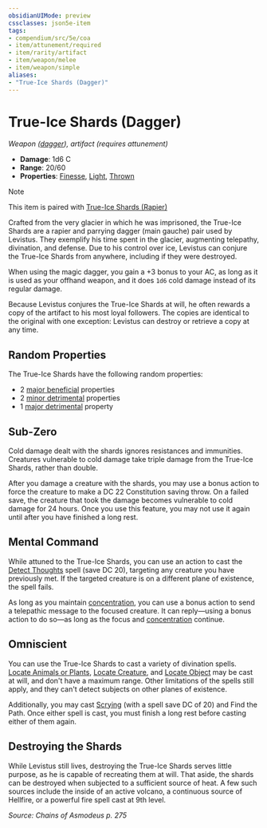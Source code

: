 ```yaml
---
obsidianUIMode: preview
cssclasses: json5e-item
tags:
- compendium/src/5e/coa
- item/attunement/required
- item/rarity/artifact
- item/weapon/melee
- item/weapon/simple
aliases: 
- "True-Ice Shards (Dagger)"
---
```

# True-Ice Shards (Dagger)
*Weapon ([dagger](Mechanics/items/dagger.md)), artifact (requires attunement)*  

- **Damage**: 1d6 C
- **Range**: 20/60
- **Properties**: [Finesse](Mechanics/Rules/item-properties.md#Finesse), [Light](Mechanics/Rules/item-properties.md#Light), [Thrown](Mechanics/Rules/item-properties.md#Thrown)

> [!note]
> This item is paired with [True-Ice Shards (Rapier)](Mechanics/items/true-ice-shards-rapier-coa.md)

Crafted from the very glacier in which he was imprisoned, the True-Ice Shards are a rapier and parrying dagger (main gauche) pair used by Levistus. They exemplify his time spent in the glacier, augmenting telepathy, divination, and defense. Due to his control over ice, Levistus can conjure the True-Ice Shards from anywhere, including if they were destroyed.

When using the magic dagger, you gain a +3 bonus to your AC, as long as it is used as your offhand weapon, and it does `1d6` cold damage instead of its regular damage.

Because Levistus conjures the True-Ice Shards at will, he often rewards a copy of the artifact to his most loyal followers. The copies are identical to the original with one exception: Levistus can destroy or retrieve a copy at any time.

## Random Properties

The True-Ice Shards have the following random properties:

- 2 [major beneficial](Mechanics/tables/artifact-properties-major-beneficial-properties.md) properties  
- 2 [minor detrimental](Mechanics/tables/artifact-properties-minor-detrimental-properties.md) properties  
- 1 [major detrimental](Mechanics/tables/artifact-properties-major-detrimental-properties.md) property  

## Sub-Zero

Cold damage dealt with the shards ignores resistances and immunities. Creatures vulnerable to cold damage take triple damage from the True-Ice Shards, rather than double.

After you damage a creature with the shards, you may use a bonus action to force the creature to make a DC 22 Constitution saving throw. On a failed save, the creature that took the damage becomes vulnerable to cold damage for 24 hours. Once you use this feature, you may not use it again until after you have finished a long rest.

## Mental Command

While attuned to the True-Ice Shards, you can use an action to cast the [Detect Thoughts](Mechanics/spells/detect-thoughts.md) spell (save DC 20), targeting any creature you have previously met. If the targeted creature is on a different plane of existence, the spell fails.

As long as you maintain [concentration](Mechanics/Rules/conditions.md#Concentration), you can use a bonus action to send a telepathic message to the focused creature. It can reply—using a bonus action to do so—as long as the focus and [concentration](Mechanics/Rules/conditions.md#Concentration) continue.

## Omniscient

You can use the True-Ice Shards to cast a variety of divination spells. [Locate Animals or Plants](Mechanics/spells/locate-animals-or-plants.md), [Locate Creature](Mechanics/spells/locate-creature.md), and [Locate Object](Mechanics/spells/locate-object.md) may be cast at will, and don't have a maximum range. Other limitations of the spells still apply, and they can't detect subjects on other planes of existence.

Additionally, you may cast [Scrying](Mechanics/spells/scrying.md) (with a spell save DC of 20) and Find the Path. Once either spell is cast, you must finish a long rest before casting either of them again.

## Destroying the Shards

While Levistus still lives, destroying the True-Ice Shards serves little purpose, as he is capable of recreating them at will. That aside, the shards can be destroyed when subjected to a sufficient source of heat. A few such sources include the inside of an active volcano, a continuous source of Hellfire, or a powerful fire spell cast at 9th level.

*Source: Chains of Asmodeus p. 275*